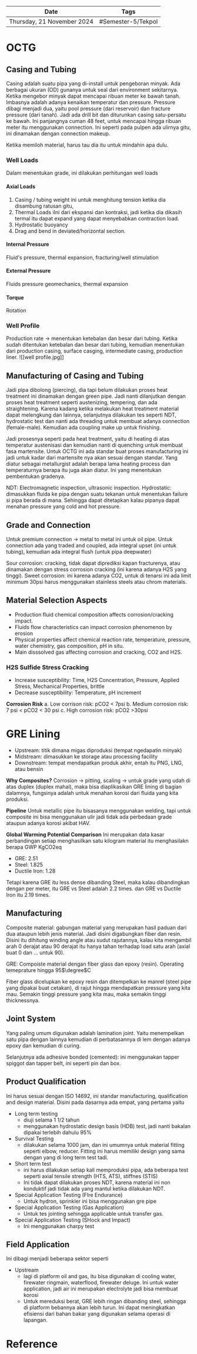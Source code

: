 | Date     | Tags         |
| -------- | ------------ |
| Thursday, 21 November 2024 | #Semester-5/Tekpol |

# OCTG
## Casing and Tubing
Casing adalah suatu pipa yang di-install untuk pengeboran minyak. Ada berbagai ukuran (OD) gunanya untuk seal dari environment sekitarnya. Ketika mengebor minyak dapat mencapai ribuan meter ke bawah tanah. Imbasnya adalah adanya kenaikan temperatur dan pressure. Pressure dibagi menjadi dua, yaitu pool pressure (dari reservoir) dan fracture pressure (dari tanah). Jadi ada drill bit dan diturunkan casing satu-persatu ke bawah. Ini panjangnya cuman 48 feet, untuk mencapai hingga ribuan meter itu menggunakan connection. Ini seperti pada pulpen ada ulirnya gitu, ini dinamakan dengan connection makeup.

Ketika memiloh material, harus tau dia itu untuk mindahin apa dulu.

### Well Loads
Dalam menentukan grade, ini dilakukan perhitungan well loads
#### Axial Loads
1. Casing / tubing weight
	ini untuk menghitung tension ketika dia disambung ratusan gitu,
2. Thermal Loads
	iIni dari ekspansi dan kontraksi, jadi ketika dia dikasih termal itu dapat expand yang dapat menyebabkan contraction load.
3. Hydrostatic buoyancy
4. Drag and bend in deviated/horizontal section.
#### Internal Pressure
Fluid's pressure, thermal expansion, fracturing/well stimulation
#### External Pressure
Fluids pressure geomechanics, thermal expansion
#### Torque
Rotation
### Well Profile
Production rate $\rightarrow$ menentukan ketebalan dan besar dari tubing. Ketika sudah ditentukan ketebalan dan besar dari tubing, kemudian menentukan dari production casing, surface casging, intermediate casing, production liner.
![[well profile.jpg]]
## Manufacturing of Casing and Tubing
Jadi pipa dibolong (piercing), dia tapi belum dilakukan proses heat treatment ini dinamakan dengan green pipe. Jadi nanti dilanjutkan dengan proses heat treatment seperti austenizing, tempering, dan ada straightening. Karena kadang ketika melakukan heat treatment material dapat melengkung dan lainnya, selanjutnya dilakukan tes seperti NDT, hydrostatic test dan nanti ada threading untuk membuat adanya connection (female-male). Kemudian ada coupling make up untuk finishing.

Jadi prosesnya seperti pada heat treatment, yaitu di heating di atas temperatur austenisasi dan kemudian nanti di quenching untuk membuat fasa martensite. Untuk OCTG ini ada standar buat proses manufacturing ini jadi untuk kadar dari martensite nya akan sesuai dengan standar. Yang diatur sebagai metallurgist adalah berapa lama heating process dan temperaturnya berapa itu juga akan diatur. Ini yang menentukan pembentukan gradenya.

NDT: Electromagnetic inspection, ultrasonic inspection.
Hydrostatic: dimasukkan fluida ke pipa dengan suatu tekanan untuk menentukan failure si pipa berada di mana. Sehingga dapat ditetapkan kalau pipanya dapat menahan pressure yang cold and hot pressure. 
## Grade and Connection
Untuk premium connection -> metal to metal ini untuk oil pipe.
Untuk connection ada yang traded and coupled, ada integral upset (ini untuk tubing), kemudian ada integral flush (untuk pipa deepwater)

Sour corrosion: cracking, tidak dapat diprediksi kapan fracturenya, atau dinamakan dengan stress corrosion cracking (ini karena adanya H2S yang tinggi).
Sweet corrosion: ini karena adanya CO2, untuk di tenarsi ini ada limit minimum 30psi harus menggunakan stainless steels atau chrom materials.

## Material Selection Aspects
- Production fluid chemical composition affects corrosion/cracking impact.
- Fluids flow characteristics can impact corrosion phenomenon by erosion
- Physical properties affect chemical reaction rate, temperature, pressure, water chemistry, gas composition, pH in situ.
- Main disssolved gas affecting corrosion and cracking, CO2 and H2S.

### H2S Sulfide Stress Cracking
- Increase susceptibility: Time, H2S Concentration, Pressure, Applied Stress, Mechanical Properties, brittle
- Decrease susceptibility: Temperature, pH increment

**Corrosion Risk**
a. Low corrison risk: pCO2 < 7psi
b. Medium corrosion risk: 7 psi < pCO2 < 30 psi
c. High corrosion risk: pCO2 >30psi


# GRE Lining
- Upstream: titik dimana migas diproduksi (tempat ngedapatin minyak)
- Midstream: dimasukkan ke storage atau processing facility
- Downstream: tempat mendapatkan produk akhir, entah itu PNG, LNG, atau bensin

**Why Composites?**
Corrosion $\rightarrow$ pitting, scaling $\rightarrow$ untuk grade yang udah di atas duplex (duplex mahal), maka bisa diaplikasikan GRE lining di bagian dalamnya, fungsinya adalah untuk menahan korosi dari fluida yang kita produksi. 

**Pipeline**
Untuk metallic pipe itu bisasanya menggunakan welding, tapi untuk composite ini bisa menggunakan ulir jadi tidak ada perbedaan grade ataupun adanya korosi akibat HAV.

**Global Warming Potential Comparison**
Ini merupakan data kasar perbandingan setiap menghasilkan satu kilogram material itu menghasilakn berapa GWP KgCO2eq
- GRE: 2.51
- Steel: 1.825
- Ductile Iron: 1.28

Tetapi karena GRE itu less dense dibanding Steel, maka kalau dibandingkan dengan per meter, itu GRE vs Steel adalah 2.2 times. dan GRE vs Ductile Iron itu 2.19 times.

## Manufacturing
Composite material: gabungan material yang merupakan hasil paduan dari dua ataupun lebih jenis material. Jadi disini digabungkan fiber dan resin. Disini itu dihitung winding angle atau sudut rajutannya, kalau kita mengambil arah 0 derajat atau 90 derajat itu hanya tahan terhadap load satu arah (axial buat 0 dan ... untuk 90).

GRE: Compoiste material dengan fiber glass dan epoxy (resin). Operating temeprature hingga 95$\degree$C 

Fiber glass dicelupkan ke epoxy resin dan ditempelkan ke manrel (steel pipe yang dipakai buat cetakan), di rajut hingga mendapatkan pressure yang kita mau. Semakin tinggi pressure yang kita mau, maka semakin tinggi thicknessnya.

## Joint System
Yang paling umum digunakan adalah lamination joint. Yaitu menempelkan satu pipa dengan lainnya kemudian di perbatasannya di lem dengan adanya epoxy dan kemudian di curing.

Selanjutnya ada adhesive bonded (cemented): ini menggunakan tapper spiggot dan tapper belt, ini seperti pin dan box.

## Product Qualification
Ini harus sesuai dengan ISO 14692, ini standar manufacturing, qualification and design material. Disini pada dasarnya ada empat, yang pertama yaitu
- Long term testing
	- diuji selama 1 1/2 tahun
	- menggunakan hydrostatic design basis (HDB) test, jadi nanti bakalan dipakai terlebih dahulu 95% 
- Survival Testing
	- dilakukan selama 1000 jam, dan ini umumnya untuk material fitting seperti elbow, reducer. Fitting ini harus memiliki design yang sama dengan yang di long term test tadi.
- Short term test
	- ini harus dilakukan setiap kali memproduksi pipa, ada beberapa test seperti axial tensile strength (HTS, ATS), stiffnes (STIS)
	- Ini tidak dapat dilakukan proses NDT, karena material ini non konduktif jadi tidak ada yang mantul ketika dilakukan NDT.
- Special Application Testing (FIre Endurance)
	- Untuk hydron, sprinkler ini bisa menggunakan gre pipe
- Special Application Testing (Gas Application)
	- Untuk tes jointing sehingga applicable untuk transfer gas.
- Special Application Testing (SHock and Impact)
	- Ini menggunakan charpy test

## Field Application
Ini dibagi menjadi beberapa sektor seperti
- Upstream
	- lagi di platform oil and gas, itu bisa digunakan di cooling water, firewater ringmain, waterflood, firewater deluge. Ini untuk water application, jadi air ini merupakan electrolyte jadi bisa membuat korosi
	- Untuk mereduksi berat, GRE lebih ringan dibanding steel, sehingga di platform bebannya akan lebih turun. Ini dapat meningkatkan efisiensi dari bahan bakar yang digunakan selama operasi di lapangan.

# Reference

